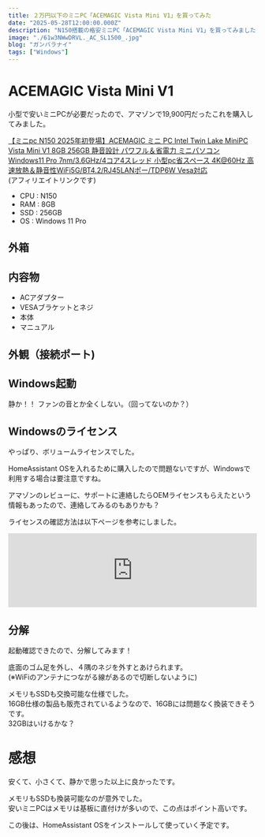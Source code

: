 ```yaml
---
title: ２万円以下のミニPC「ACEMAGIC Vista Mini V1」を買ってみた
date: "2025-05-28T12:00:00.000Z"
description: "N150搭載の格安ミニPC「ACEMAGIC Vista Mini V1」を買ってみました"
image: "./61w3NWwDRVL._AC_SL1500_.jpg"
blog: "ガンバラナイ"
tags: ["Windows"]
---
```


# ACEMAGIC Vista Mini V1
小型で安いミニPCが必要だったので、アマゾンで19,900円だったこれを購入してみました。

[【ミニpc N150 2025年初登場】ACEMAGIC ミニ PC Intel Twin Lake MiniPC Vista Mini V1 8GB 256GB 静音設計 パワフル＆省電力 ミニパソコン Windows11 Pro 7nm/3.6GHz/4コア4スレッド 小型pc省スペース 4K@60Hz 高速放熱＆静音性WiFi5G/BT4.2/RJ45LANポー/TDP6W Vesa対応](https://amzn.to/4k77oXc)  
(アフィリエイトリンクです)

- CPU : N150
- RAM : 8GB
- SSD : 256GB
- OS : Windows 11 Pro

## 外箱

## 内容物
- ACアダプター
- VESAブラケットとネジ
- 本体
- マニュアル

## 外観（接続ポート)


## Windows起動

静か！！
ファンの音とか全くしない。（回ってないのか？）

## Windowsのライセンス

やっぱり、ボリュームライセンスでした。

HomeAssistant OSを入れるために購入したので問題ないですが、Windowsで利用する場合は要注意ですね。

アマゾンのレビューに、サポートに連絡したらOEMライセンスもらえたという情報もあったので、連絡してみるのもありかも？

ライセンスの確認方法は以下ページを参考にしました。
<iframe title="格安PCのWindows がボリュームライセンスという闇 #AdventCalendar2023 - Qiita" src="https://hatenablog-parts.com/embed?url=https://qiita.com/oishi-d/items/f8115f923376afed5a71" style="width:100%;height:150px; max-width:600px; margin-left:auto; margin-right:auto;" frameborder="0" scrolling="no" loading="lazy"></iframe>

## 分解

起動確認できたので、分解してみます！

底面のゴム足を外し、４隅のネジを外すとあけられます。  
(※WiFiのアンテナにつながる線があるので切断しないように)


メモリもSSDも交換可能な仕様でした。  
16GB仕様の製品も販売されているようなので、16GBには問題なく換装できそうです。  
32GBはいけるかな？

# 感想
安くて、小さくて、静かで思った以上に良かったです。

メモリもSSDも換装可能なのが意外でした。  
安いミニPCはメモリは基板に直付けが多いので、この点はポイント高いです。

この後は、HomeAssistant OSをインストールして使っていく予定です。  

